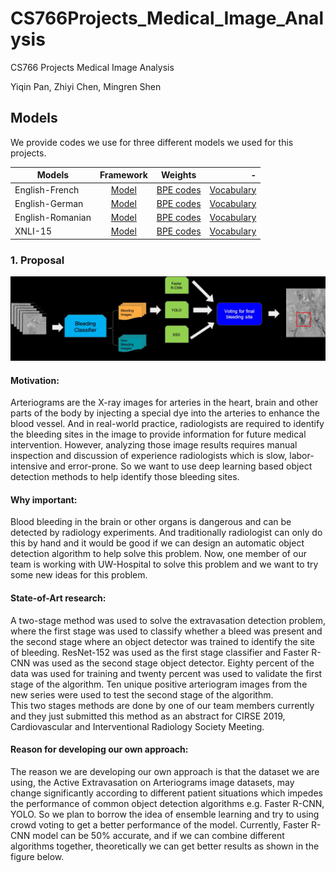 # CS766Projects_Medical_Image_Analysis
CS766  Projects Medical Image Analysis

Yiqin Pan, Zhiyi Chen, Mingren Shen

## Models

We provide codes we use for three different models we used for this projects.

| Models        |      Framework     |       Weights           | -                                                     |
| ---------------- |:-------------------------------------------------------------------:|:-------------------------------------------------------------:| --------------------------------------------------------------:|
| English-French   | [Model](https://dl.fbaipublicfiles.com/XLM/mlm_enfr_1024.pth)       | [BPE codes](https://dl.fbaipublicfiles.com/XLM/codes_enfr)    | [Vocabulary](https://dl.fbaipublicfiles.com/XLM/vocab_enfr)    |
| English-German   | [Model](https://dl.fbaipublicfiles.com/XLM/mlm_ende_1024.pth)       | [BPE codes](https://dl.fbaipublicfiles.com/XLM/codes_ende)    | [Vocabulary](https://dl.fbaipublicfiles.com/XLM/vocab_ende)    |
| English-Romanian | [Model](https://dl.fbaipublicfiles.com/XLM/mlm_enro_1024.pth)       | [BPE codes](https://dl.fbaipublicfiles.com/XLM/codes_enro)    | [Vocabulary](https://dl.fbaipublicfiles.com/XLM/vocab_enro)    |
| XNLI-15          | [Model](https://dl.fbaipublicfiles.com/XLM/mlm_tlm_xnli15_1024.pth) | [BPE codes](https://dl.fbaipublicfiles.com/XLM/codes_xnli_15) | [Vocabulary](https://dl.fbaipublicfiles.com/XLM/vocab_xnli_15) |

### 1. Proposal

![Project Pipeline](Archive/project_structure.jpg)

#### Motivation:
Arteriograms are the X-ray images for arteries in the heart, brain and other parts of the body by injecting a special dye into the arteries to enhance the blood vessel. And in real-world practice, radiologists are required to identify the bleeding sites in the image to provide information for future medical intervention. However, analyzing those image results requires manual inspection and discussion of experience radiologists which is slow, labor-intensive and error-prone. So we want to use deep learning based object detection methods to help identify those bleeding sites. 

#### Why important:
Blood bleeding in the brain or other organs is dangerous and can be detected by radiology experiments. And traditionally radiologist can only do this by hand and it would be good if we can design an automatic object detection algorithm to help solve this problem. Now, one member of our team is working with UW-Hospital to solve this problem and we want to try some new ideas for this problem.

#### State-of-Art research:
A two-stage method was used to solve the extravasation detection problem, where the first stage was used to classify whether a bleed was present and the second stage where an object detector was trained to identify the site of bleeding. ResNet-152 was used as the first stage classifier and Faster R-CNN was used as the second stage object detector. Eighty percent of the data was used for training and twenty percent was used to validate the first stage of the algorithm. Ten unique positive arteriogram images from the new series were used to test the second stage of the algorithm.  
This two stages methods are done by one of our team members currently and they just submitted this method as an abstract for CIRSE 2019, Cardiovascular and Interventional Radiology Society Meeting.

#### Reason for developing our own approach:
The reason we are developing our own approach is that the dataset we are using, the Active Extravasation on Arteriograms image datasets, may change significantly according to different patient situations which impedes the performance of common object detection algorithms e.g. Faster R-CNN, YOLO. So we plan to borrow the idea of ensemble learning and try to using crowd voting to get a better performance of the model. Currently, Faster R-CNN model can be 50% accurate, and if we can combine different algorithms together, theoretically we can get better results as shown in the figure below. 
